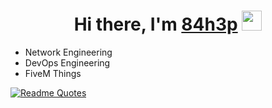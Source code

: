 <h1 align="center">Hi there, I'm <a href="https://home.sincereness.ru/" target="_blank">84h3p</a> <img src="https://github.com/blackcater/blackcater/raw/main/images/Hi.gif" height="32"/></h1> </h1>

  - Network Engineering
  - DevOps Engineering
  - FiveM Things

[![Readme Quotes](https://quotes-github-readme.vercel.app/api?type=horizontal&theme=dark)](https://github.com/piyushsuthar/github-readme-quotes)

<!---
84h3p/84h3p is a ✨ special ✨ repository because its `README.md` (this file) appears on your GitHub profile.
You can click the Preview link to take a look at your changes.
--->

